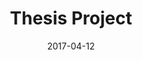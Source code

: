 ---
layout: post
title: Thesis Project
name: thesis_project
img: Thesis.png
alt: image-alt
date: 2017-04-12
description: "There be germs!"
image_items: [
    {
        title: quarantine deployment,
        img: QDA_1.png,
        description: "Globalization has deteriorated over-all health through jet travel, modern medicine and ‘clean’ obsession. Antibiotics have become obsolete and deadly superbugs manifest in hospitals. Society is handicapped and more susceptible to the spread of disease. With the spread of afflictions imminent, how can an aggressive response to contagious diseases affect the immune system of London?
Dropped in as an independent system providing all life support for infected persons, the quarantine deployment agency responds to contagious diseases. London’s parks become the possible sites for deployment centered on the source of contamination. The quarantine acts as a virus changing the urban topography of the park. It spreads, growing and expanding, mutating in response to the city’s needs. Completely independent of London; it is self-regulating, providing its own life support and infrastructure. The temporary plug-in nature of the facility allows for flexibility to integrate the infected populous. 
Civil liberties are surrendered and all amiable rights are disbanded as infected individuals enter the facility. No longer an individual, the contagion itself becomes ones identity. The system supports life until the contagions destruction or its overtaking of the host resulting in death. The deployment agency maintains London’s immune system through a cleansing of the population. The life of the viral architecture is based on the occupant and in defending the city from further spread of disease it in fact destroys itself."
    },
    {
        img: QDA_2.png,
        description: "Phase 1 Deployment- Central Spire Structure/Life Support"
    },
    {
        img: QDA_3.png,
        description: "Central Spire being deployed by CH-47 Chinook Helicopter"
    },
    {
        img: QDA_4.png,
        description: "Central Spire Structure/Life Support Plan"
    },
    {
        img: QDA_5.png,
        description: ""
    },
    {
        img: QDA_6.png,
        description: "Central Spire and Pods Quarantine"
    },
    {
        img: QDA_7.png,
        description: "Pod Gills-Ventilation through a filtered breathing system"
    },
    {
        img: QDA_8.png,
        description: "Quarantine master plan- Pods and their link to medical spaces"
    },
    {
        img: QDA_9.png,
        description: ""
    },
    {
        img: QDA_10.png,
        description: "Quarantine/Medical Section"
    },
    {
        img: QDA_11.png,
        description: "Deployed Quarantine in Hyde Park"
    },
    {
        img: QDA_12.png,
        description: "Pod Section"
    },
    {
        img: QDA_13.png,
        description: "Infection Quarantine Testing Hive"
    },
    {
        img: QDA_14.png,
        description: "Pod Plan"
    },
    {
        img: QDA_15.png,
        description: "Quarantine Components and Relationship to Patient"
    },
    {
        img: QDA_16.png,
        description: ""
    },
    {
        img: QDA_17.png,
        description: "Inside Quarantine Hive"
    },
    
]
---